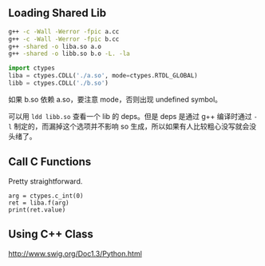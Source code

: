 ## Loading Shared Lib

```bash
g++ -c -Wall -Werror -fpic a.cc
g++ -c -Wall -Werror -fpic b.cc
g++ -shared -o liba.so a.o
g++ -shared -o libb.so b.o -L. -la
```

```python
import ctypes
liba = ctypes.CDLL('./a.so', mode=ctypes.RTDL_GLOBAL)
libb = ctypes.CDLL('./b.so')
```

如果 b.so 依赖 a.so，要注意 mode，否则出现 undefined symbol。

可以用 `ldd libb.so` 查看一个 lib 的 deps。但是 deps 是通过 g++ 编译时通过 `-l` 制定的，而漏掉这个选项并不影响 so 生成，所以如果有人比较粗心没写就会没头绪了。

## Call C Functions

Pretty straightforward.

```
arg = ctypes.c_int(0)
ret = liba.f(arg)
print(ret.value)
```

## Using C++ Class

http://www.swig.org/Doc1.3/Python.html